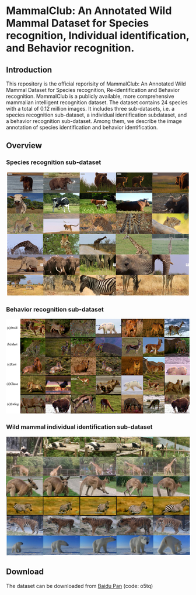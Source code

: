 # MammalClub: An Annotated Wild Mammal Dataset for Species recognition, Individual identification, and Behavior recognition.

## Introduction
This repository is the official reporisity of MammalClub: An Annotated Wild Mammal Dataset for Species recognition, Re-identification and Behavior recognition. MammalClub is a publicly available, more comprehensive mammalian intelligent recognition dataset. The dataset contains 24 species with a total of 0.12 million images. It includes three sub-datasets, i.e. a species recognition sub-dataset, a individual identification subdataset, and a behavior recognition sub-dataset. Among them, we describe the image annotation of species identification and behavior identification.

## Overview
### Species recognition sub-dataset
![image](images/SRSD.png)
### Behavior recognition sub-dataset
![image](images/BRSD.png)
### Wild mammal individual identification sub-dataset
![image](images/IISD.png)

## Download
The dataset can be downloaded from
[Baidu Pan](https://pan.baidu.com/s/1in8xJxdjoNMNb3yuKbVDPA) (code: o5tq)
